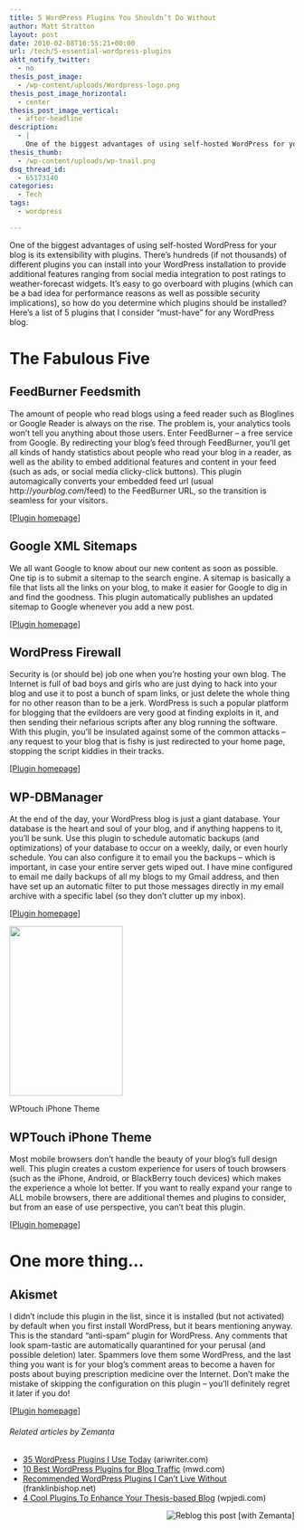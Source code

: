 ```yaml
---
title: 5 WordPress Plugins You Shouldn’t Do Without
author: Matt Stratton
layout: post
date: 2010-02-08T16:55:21+00:00
url: /tech/5-essential-wordpress-plugins
aktt_notify_twitter:
  - no
thesis_post_image:
  - /wp-content/uploads/Wordpress-logo.png
thesis_post_image_horizontal:
  - center
thesis_post_image_vertical:
  - after-headline
description:
  - |
    One of the biggest advantages of using self-hosted WordPress for your blog is its extensibility with plugins. There's hundreds (if not thousands) of different plugins you can install into your WordPress installation to provide additional features ranging from social media integration to post ratings to weather-forecast widgets. It's easy to go overboard with plugins (which can be a bad idea for performance reasons as well as possible security implications), so how do you determine which plugins should be installed? Here's a list of 5 plugins that I consider "must-have" for any WordPress blog.
thesis_thumb:
  - /wp-content/uploads/wp-tnail.png
dsq_thread_id:
  - 65173140
categories:
  - Tech
tags:
  - wordpress

---
```

One of the biggest advantages of using self-hosted WordPress for your blog is its extensibility with plugins. There&#8217;s hundreds (if not thousands) of different plugins you can install into your WordPress installation to provide additional features ranging from social media integration to post ratings to weather-forecast widgets. It&#8217;s easy to go overboard with plugins (which can be a bad idea for performance reasons as well as possible security implications), so how do you determine which plugins should be installed? Here&#8217;s a list of 5 plugins that I consider &#8220;must-have&#8221; for any WordPress blog.

# The Fabulous Five

## FeedBurner Feedsmith

The amount of people who read blogs using a feed reader such as Bloglines or Google Reader is always on the rise. The problem is, your analytics tools won&#8217;t tell you anything about those users. Enter FeedBurner &#8211; a free service from Google. By redirecting your blog&#8217;s feed through FeedBurner, you&#8217;ll get all kinds of handy statistics about people who read your blog in a reader, as well as the ability to embed additional features and content in your feed (such as ads, or social media clicky-click buttons). This plugin automagically converts your embedded feed url (usual http://_yourblog.com_/feed) to the FeedBurner URL, so the transition is seamless for your visitors.
  
[<a href="http://www.google.com/support/feedburner/bin/answer.py?hl=en&answer=78483" target="_blank">Plugin homepage</a>]

## Google XML Sitemaps

We all want Google to know about our new content as soon as possible. One tip is to submit a sitemap to the search engine. A sitemap is basically a file that lists all the links on your blog, to make it easier for Google to dig in and find the goodness. This plugin automatically publishes an updated sitemap to Google whenever you add a new post.
  
[<a href="http://wordpress.org/extend/plugins/google-sitemap-generator/" target="_blank">Plugin homepage</a>]

## WordPress Firewall

Security is (or should be) job one when you&#8217;re hosting your own blog. The Internet is full of bad boys and girls who are just dying to hack into your blog and use it to post a bunch of spam links, or just delete the whole thing for no other reason than to be a jerk. WordPress is such a popular platform for blogging that the evildoers are very good at finding exploits in it, and then sending their nefarious scripts after any blog running the software. With this plugin, you&#8217;ll be insulated against some of the common attacks &#8211; any request to your blog that is fishy is just redirected to your home page, stopping the script kiddies in their tracks.
  
[<a href="http://www.seoegghead.com/software/wordpress-firewall.seo" target="_blank">Plugin homepage</a>]

## WP-DBManager

At the end of the day, your WordPress blog is just a giant database. Your database is the heart and soul of your blog, and if anything happens to it, you&#8217;ll be sunk. Use this plugin to schedule automatic backups (and optimizations) of your database to occur on a weekly, daily, or even hourly schedule. You can also configure it to email you the backups &#8211; which is important, in case your entire server gets wiped out. I have mine configured to email me daily backups of all my blogs to my Gmail address, and then have set up an automatic filter to put those messages directly in my email archive with a specific label (so they don&#8217;t clutter up my inbox).
  
[<a href="http://wordpress.org/extend/plugins/wp-dbmanager/" target="_blank">Plugin homepage</a>]

<div id="attachment_5846" style="width: 210px" class="wp-caption alignright">
  <a href="/wp-content/uploads/p_480_320_311E9B73-668D-4E2B-AC1E-4F3A3D4329C4.jpeg"><img class="size-medium wp-image-5846" title="WPtouch iPhone Theme" src="/wp-content/uploads/p_480_320_311E9B73-668D-4E2B-AC1E-4F3A3D4329C4-200x300.jpg" alt="" width="200" height="300" srcset="/wp-content/uploads/p_480_320_311E9B73-668D-4E2B-AC1E-4F3A3D4329C4-200x300.jpg 200w, /wp-content/uploads/p_480_320_311E9B73-668D-4E2B-AC1E-4F3A3D4329C4.jpeg 320w" sizes="(max-width: 200px) 100vw, 200px" /></a>
  
  <p class="wp-caption-text">
    WPtouch iPhone Theme
  </p>
</div>

## WPTouch iPhone Theme

Most mobile browsers don&#8217;t handle the beauty of your blog&#8217;s full design well. This plugin creates a custom experience for users of touch browsers (such as the iPhone, Android, or BlackBerry touch devices) which makes the experience a whole lot better. If you want to really expand your range to ALL mobile browsers, there are additional themes and plugins to consider, but from an ease of use perspective, you can&#8217;t beat this plugin.
  
[<a href="http://wordpress.org/extend/plugins/wptouch/" target="_blank">Plugin homepage</a>]

# One more thing&#8230;

## Akismet

I didn&#8217;t include this plugin in the list, since it is installed (but not activated) by default when you first install WordPress, but it bears mentioning anyway. This is the standard &#8220;anti-spam&#8221; plugin for WordPress. Any comments that look spam-tastic are automatically quarantined for your perusal (and possible deletion) later. Spammers love them some WordPress, and the last thing you want is for your blog&#8217;s comment areas to become a haven for posts about buying prescription medicine over the Internet. Don&#8217;t make the mistake of skipping the configuration on this plugin &#8211; you&#8217;ll definitely regret it later if you do!
  
[<a href="http://wordpress.org/extend/plugins/akismet/" target="_blank">Plugin homepage</a>]

<h6 class="zemanta-related-title" style="font-size: 1em;">
  Related articles by Zemanta
</h6>

<ul class="zemanta-article-ul">
  <li class="zemanta-article-ul-li">
    <a href="http://ariwriter.com/35-wordpress-plugins-i-use-today/">35 WordPress Plugins I Use Today</a> (ariwriter.com)
  </li>
  <li class="zemanta-article-ul-li">
    <a href="http://www.mwd.com/2009/10/833/">10 Best WordPress Plugins for Blog Traffic</a> (mwd.com)
  </li>
  <li class="zemanta-article-ul-li">
    <a href="http://franklinbishop.net/recommended-wordpress-plugins-i-cant-live-without/">Recommended WordPress Plugins I Can&#8217;t Live Without</a> (franklinbishop.net)
  </li>
  <li class="zemanta-article-ul-li">
    <a href="http://www.wpjedi.com/4-cool-plugins-to-enhance-your-thesis-based-blog/">4 Cool Plugins To Enhance Your Thesis-based Blog</a> (wpjedi.com)
  </li>
</ul>

<div class="zemanta-pixie" style="margin-top: 10px; height: 15px;">
  <a class="zemanta-pixie-a" title="Reblog this post [with Zemanta]" href="http://reblog.zemanta.com/zemified/7c217bb3-4a44-4dc4-88ab-be1c8a220478/"><img class="zemanta-pixie-img" style="border: none; float: right;" src="http://img.zemanta.com/reblog_c.png?x-id=7c217bb3-4a44-4dc4-88ab-be1c8a220478" alt="Reblog this post [with Zemanta]" /></a><span class="zem-script more-related pretty-attribution"></span>
</div>